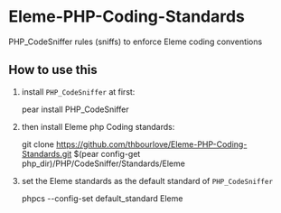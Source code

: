 Eleme-PHP-Coding-Standards
==========================

PHP_CodeSniffer rules (sniffs) to enforce Eleme coding conventions

## How to use this

1. install `PHP_CodeSniffer` at first:

    pear install PHP_CodeSniffer

2. then install Eleme php Coding standards:

    git clone https://github.com/thbourlove/Eleme-PHP-Coding-Standards.git $(pear config-get php_dir)/PHP/CodeSniffer/Standards/Eleme

3. set the Eleme standards as the default standard of `PHP_CodeSniffer`

    phpcs --config-set default_standard Eleme
